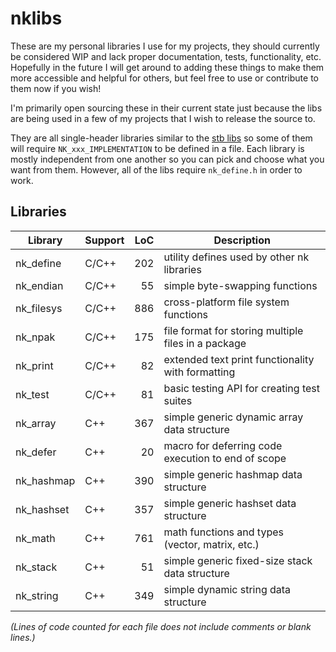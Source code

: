 # nklibs

These are my personal libraries I use for my projects, they should currently be
considered WIP and lack proper documentation, tests, functionality, etc. Hopefully
in the future I will get around to adding these things to make them more accessible
and helpful for others, but feel free to use or contribute to them now if you wish!

I'm primarily open sourcing these in their current state just because the libs are
being used in a few of my projects that I wish to release the source to.

They are all single-header libraries similar to the [stb libs](https://github.com/nothings/stb)
so some of them will require `NK_xxx_IMPLEMENTATION` to be defined in a file. Each
library is mostly independent from one another so you can pick and choose what you
want from them. However, all of the libs require `nk_define.h` in order to work.

## Libraries

| Library     | Support | LoC  | Description                                          |
| ----------- | ------- | ---: | ---------------------------------------------------- |
| nk_define   | C/C++   | 202  | utility defines used by other nk libraries           |
| nk_endian   | C/C++   | 55   | simple byte-swapping functions                       |
| nk_filesys  | C/C++   | 886  | cross-platform file system functions                 |
| nk_npak     | C/C++   | 175  | file format for storing multiple files in a package  |
| nk_print    | C/C++   | 82   | extended text print functionality with formatting    |
| nk_test     | C/C++   | 81   | basic testing API for creating test suites           |
| nk_array    | C++     | 367  | simple generic dynamic array data structure          |
| nk_defer    | C++     | 20   | macro for deferring code execution to end of scope   |
| nk_hashmap  | C++     | 390  | simple generic hashmap data structure                |
| nk_hashset  | C++     | 357  | simple generic hashset data structure                |
| nk_math     | C++     | 761  | math functions and types (vector, matrix, etc.)      |
| nk_stack    | C++     | 51   | simple generic fixed-size stack data structure       |
| nk_string   | C++     | 349  | simple dynamic string data structure                 |

*(Lines of code counted for each file does not include comments or blank lines.)*
